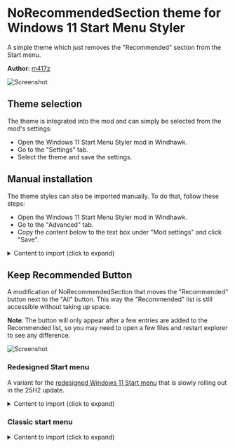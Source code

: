 # NoRecommendedSection theme for Windows 11 Start Menu Styler

A simple theme which just removes the "Recommended" section from the Start menu.

**Author**: [m417z](https://github.com/m417z)

![Screenshot](screenshot.png)

## Theme selection

The theme is integrated into the mod and can simply be selected from the mod's
settings:

* Open the Windows 11 Start Menu Styler mod in Windhawk.
* Go to the "Settings" tab.
* Select the theme and save the settings.

## Manual installation

The theme styles can also be imported manually. To do that, follow these steps:

* Open the Windows 11 Start Menu Styler mod in Windhawk.
* Go to the "Advanced" tab.
* Copy the content below to the text box under "Mod settings" and click "Save".

<details>
<summary>Content to import (click to expand)</summary>

```json
{
  "controlStyles[0].target": "Windows.UI.Xaml.Controls.Grid#TopLevelSuggestionsListHeader",
  "controlStyles[0].styles[0]": "Visibility=Collapsed",
  "controlStyles[1].target": "Windows.UI.Xaml.Controls.Grid#NoTopLevelSuggestionsText",
  "controlStyles[1].styles[0]": "Visibility=Collapsed",
  "controlStyles[2].target": "Windows.UI.Xaml.Controls.Grid#TopLevelSuggestionsContainer",
  "controlStyles[2].styles[0]": "Visibility=Collapsed",
  "controlStyles[3].target": "Windows.UI.Xaml.Controls.Grid#ShowMoreSuggestions",
  "controlStyles[3].styles[0]": "Visibility=Collapsed",
  "controlStyles[4].target": "StartMenu.PinnedList",
  "controlStyles[4].styles[0]": "Height=504"
}
```
</details>

## Keep Recommended Button

A modification of NoRecommendedSection that moves the "Recommended" button next
to the "All" button. This way the "Recommended" list is still accessible without
taking up space.

**Note**: The button will only appear after a few entries are added to the
Recommended list, so you may need to open a few files and restart explorer to
see any difference.

![Screenshot](screenshot-with-button.png)

### Redesigned Start menu

A variant for the [redesigned Windows 11 Start menu](https://microsoft.design/articles/start-fresh-redesigning-windows-start-menu/) that is slowly rolling out in the 25H2 update.

<details>
<summary>Content to import (click to expand)</summary>

```json
{
  "controlStyles[0].target": "Windows.UI.Xaml.Controls.Grid#TopLevelSuggestionsListHeader",
  "controlStyles[0].styles[0]": "Visibility=Collapsed",
  "controlStyles[1].target": "Windows.UI.Xaml.Controls.Grid#NoTopLevelSuggestionsText",
  "controlStyles[1].styles[0]": "Height=0",
  "controlStyles[2].target": "Windows.UI.Xaml.Controls.Grid#ShowMoreSuggestions",
  "controlStyles[2].styles[0]": "RenderTransform:=<TranslateTransform Y=\"8\"/>",
  "controlStyles[3].target": "Windows.UI.Xaml.Controls.Button#ShowMoreSuggestionsButton > Grid > Windows.UI.Xaml.Controls.ContentPresenter > Windows.UI.Xaml.Controls.StackPanel > Windows.UI.Xaml.Controls.TextBlock",
  "controlStyles[3].styles[0]": "Text=Recommended",
  "controlStyles[4].target": "Grid#TopLevelSuggestionsRoot > Grid[2] ",
  "controlStyles[4].styles[0]": "MinHeight=0",
  "controlStyles[5].target": "Grid#TopLevelSuggestionsRoot",
  "controlStyles[5].styles[0]": "Grid.Row=0",
  "controlStyles[6].target": "Windows.UI.Xaml.Controls.GridView#RecommendedList",
  "controlStyles[6].styles[0]": "Visibility=Collapsed",
  "controlStyles[7].target": "TextBlock#PinnedListHeaderText",
  "controlStyles[7].styles[0]": "RenderTransform:=<TranslateTransform Y=\"8\"/>",
  "controlStyles[8].target": "GridView",
  "controlStyles[8].styles[0]": "Margin=0,-8,0,0",
  "controlStyles[9].target": "Microsoft.UI.Xaml.Controls.DropDownButton",
  "controlStyles[9].styles[0]": "RenderTransform:=<TranslateTransform Y=\"-5\" />",
  "controlStyles[10].target": "Grid#TopLevelHeader > Grid[2] > Button",
  "controlStyles[10].styles[0]": "RenderTransform:=<TranslateTransform X=\"-135\" />"
}
```
</details>

### Classic start menu

<details>
<summary>Content to import (click to expand)</summary>

```json
{
  "controlStyles[0].target": "Windows.UI.Xaml.Controls.Grid#TopLevelSuggestionsListHeader",
  "controlStyles[0].styles[0]": "Visibility=Collapsed",
  "controlStyles[1].target": "Windows.UI.Xaml.Controls.Grid#NoTopLevelSuggestionsText",
  "controlStyles[1].styles[0]": "Height=0",
  "controlStyles[2].target": "Windows.UI.Xaml.Controls.Grid#TopLevelSuggestionsContainer",
  "controlStyles[2].styles[0]": "Height=0",
  "controlStyles[3].target": "Windows.UI.Xaml.Controls.Grid#ShowMoreSuggestions",
  "controlStyles[3].styles[0]": "RenderTransform:=<TranslateTransform Y=\"-572\" X=\"-55\" />",
  "controlStyles[4].target": "StartMenu.PinnedList",
  "controlStyles[4].styles[0]": "Height=504",
  "controlStyles[5].target": "Windows.UI.Xaml.Controls.Grid#ShowMoreSuggestions > Windows.UI.Xaml.Controls.Button > Windows.UI.Xaml.Controls.ContentPresenter > Windows.UI.Xaml.Controls.StackPanel > Windows.UI.Xaml.Controls.TextBlock",
  "controlStyles[5].styles[0]": "Text=Recommended"
}
```
</details>
